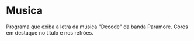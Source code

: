 # Musica
Programa que exiba a letra da música "Decode" da banda Paramore. Cores em destaque no título e nos refrões.
